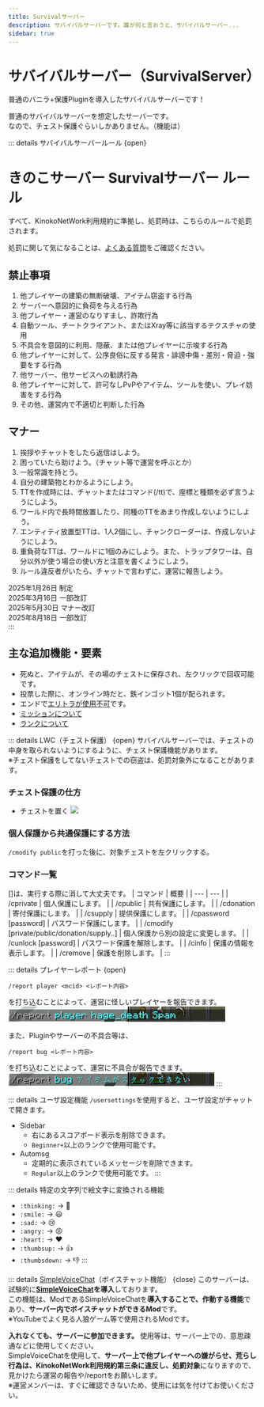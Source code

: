 ```yaml
---
title: Survivalサーバー
description: サバイバルサーバーです。誰が何と言おうと、サバイバルサーバー...
sidebar: true
---
```

# サバイバルサーバー（SurvivalServer）
普通のバニラ+保護Pluginを導入したサバイバルサーバーです！

普通のサバイバルサーバーを想定したサーバーです。<br>
なので、チェスト保護ぐらいしかありません。（機能は）

::: details サバイバルサーバールール {open}
# きのこサーバー Survivalサーバー ルール
すべて、KinokoNetWork利用規約に準拠し、処罰時は、こちらのルールで処罰されます。

処罰に関して気になることは、[よくある質問](../../info/qa.md)をご確認ください。
## 禁止事項
1. 他プレイヤーの建築の無断破壊、アイテム窃盗する行為
2. サーバーへ意図的に負荷を与える行為
3. 他プレイヤー・運営のなりすまし、詐欺行為
4. 自動ツール、チートクライアント、またはXray等に該当するテクスチャの使用
5. 不具合を意図的に利用、隠蔽、または他プレイヤーに示唆する行為
6. 他プレイヤーに対して、公序良俗に反する発言・誹謗中傷・差別・脅迫・強要をする行為
7. 他サーバー、他サービスへの勧誘行為
8. 他プレイヤーに対して、許可なしPvPやアイテム、ツールを使い、プレイ妨害をする行為
9.  その他、運営内で不適切と判断した行為

## マナー
1. 挨拶やチャットをしたら返信はしよう。
2. 困っていたら助けよう。（チャット等で運営を呼ぶとか）
3. 一般常識を持とう。
4. 自分の建築物とわかるようにしよう。
5. TTを作成時には、チャットまたはコマンド(/tt)で、座標と種類を必ず言うようにしよう。
6. ワールド内で長時間放置したり、同種のTTをあまり作成しないようにしよう。
7. エンティティ放置型TTは、1人2個にし、チャンクローダーは、作成しないようにしよう。
8. 重負荷なTTは、ワールドに1個のみにしよう。また、トラップタワーは、自分以外が使う場合の使い方と注意を書くようにしよう。
9. ルール違反者がいたら、チャットで言わずに、運営に報告しよう。

2025年1月26日 制定<br>
2025年3月16日 一部改訂<br>
2025年5月30日 マナー改訂<br>
2025年8月18日 一部改訂<br>
:::

## 主な追加機能・要素
- 死ぬと、アイテムが、その場のチェストに保存され、左クリックで回収可能です。
- 投票した際に、オンライン時だと、鉄インゴット1個が配られます。
- エンドで[エリトラが使用不可](https://note.com/kinoko1216/n/nabad73bb6437?sub_rt=share_sb)です。
- [ミッションについて](mission)
- [ランクについて](../../info/prefix)

::: details LWC（チェスト保護） {open}
サバイバルサーバーでは、チェストの中身を取られないようにするように、チェスト保護機能があります。<br>
※チェスト保護をしてないチェストでの窃盗は、処罰対象外になることがあります。

### チェスト保護の仕方
- チェストを置く
![](https://image02.seesaawiki.jp/k/2/kinokoserver2/T5Io71H1U9.png)

### 個人保護から共通保護にする方法
`/cmodify public`を打った後に、対象チェストを左クリックする。

### コマンド一覧
[]は、実行する際に消して大丈夫です。
| コマンド | 概要 |
| --- | --- |
| /cprivate | 個人保護にします。 |
| /cpublic | 共有保護にします。 |
| /cdonation | 寄付保護にします。 |
| /csupply | 提供保護にします。 |
| /cpassword [password] | パスワード保護にします。 |
| /cmodify [private/public/donation/supply..] | 個人保護から別の設定に変更します。 |
| /cunlock [password] | パスワード保護を解除します。 |
| /cinfo | 保護の情報を表示します。 |
| /cremove | 保護を削除します。 |
:::

::: details プレイヤーレポート {open}
```mcfunction
/report player <mcid> <レポート内容>
```
を打ち込むことによって、運営に怪しいプレイヤーを報告できます。<br>
![コマンド_プレイヤーレポート例](../../images/cmd_playerReport.png)

また、Pluginやサーバーの不具合等は、
```mcfunction
/report bug <レポート内容>
```
を打ち込むことによって、運営に不具合が報告できます。
![コマンド_バグレポート例](../../images/cmd_bugReport.png)
:::

::: details ユーザ設定機能
`/usersettings`を使用すると、ユーザ設定がチャットで開きます。

- Sidebar
  - 右にあるスコアボード表示を削除できます。
  - `Beginner+`以上のランクで使用可能です。
- Automsg
  - 定期的に表示されているメッセージを削除できます。
  - `Regular`以上のランクで使用可能です。
:::

::: details 特定の文字列で絵文字に変換される機能
- `:thinking:` → 🤔
- `:smile:` → 😃
- `:sad:` → 😢
- `:angry:` → 😡
- `:heart:` → ❤️
- `:thumbsup:` → 👍
- `:thumbsdown:` → 👎
:::

::: details [SimpleVoiceChat](https://modrinth.com/plugin/simple-voice-chat/versions)（ボイスチャット機能） {close}
このサーバーは、試験的に[**SimpleVoiceChat**](https://modrinth.com/plugin/simple-voice-chat/versions)**を導入**しております。<br>
この機能は、ModであるSimpleVoiceChatを**導入することで、作動する機能**であり、**サーバー内でボイスチャットができるMod**です。<br>
※YouTubeでよく見る人狼ゲーム等で使用されるModです。<br>

**入れなくても、サーバーに参加できます。** 使用等は、サーバー上での、意思疎通などに使用してください。<br>
SimpleVoiceChatを使用して、**サーバー上で他プレイヤーへの嫌がらせ、荒らし行為は、KinokoNetWork利用規約第三条に違反し、処罰対象**になりますので、見かけたら運営の報告や/reportをお願いします。<br>
※運営メンバーは、すぐに確認できないため、使用には気を付けてお使いください。<br>
